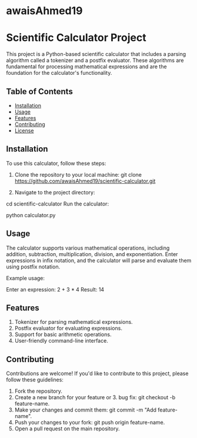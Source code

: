 # awaisAhmed19
# Scientific Calculator Project

This project is a Python-based scientific calculator that includes a parsing algorithm called a tokenizer and a postfix evaluator. These algorithms are fundamental for processing mathematical expressions and are the foundation for the calculator's functionality.

## Table of Contents

- [Installation](#installation)
- [Usage](#usage)
- [Features](#features)
- [Contributing](#contributing)
- [License](#license)

## Installation

To use this calculator, follow these steps:

1. Clone the repository to your local machine:
   git clone https://github.com/awaisAhmed19/scientific-calculator.git

2. Navigate to the project directory:

cd scientific-calculator
Run the calculator:

python calculator.py

## Usage
The calculator supports various mathematical operations, including addition, subtraction, multiplication, division, and exponentiation. Enter expressions in infix notation, and the calculator will parse and evaluate them using postfix notation.

Example usage:

Enter an expression: 2 + 3 * 4
Result: 14


## Features
1. Tokenizer for parsing mathematical expressions.
2. Postfix evaluator for evaluating expressions.
3. Support for basic arithmetic operations.
4. User-friendly command-line interface.

## Contributing
Contributions are welcome! If you'd like to contribute to this project, please follow these guidelines:

1. Fork the repository.
2. Create a new branch for your feature or 3. bug fix: git checkout -b feature-name.
4. Make your changes and commit them: git commit -m "Add feature-name".
4. Push your changes to your fork: git push origin feature-name.
5. Open a pull request on the main repository.
